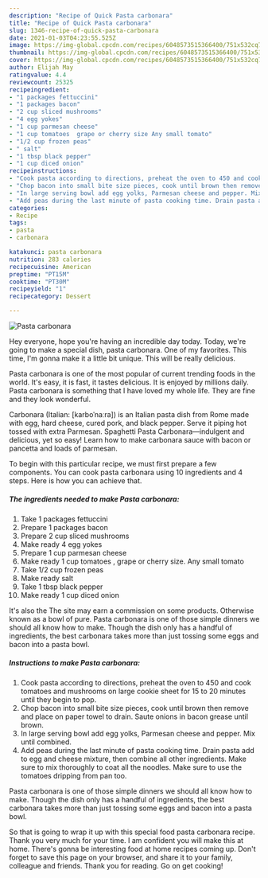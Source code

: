 ```yaml
---
description: "Recipe of Quick Pasta carbonara"
title: "Recipe of Quick Pasta carbonara"
slug: 1346-recipe-of-quick-pasta-carbonara
date: 2021-01-03T04:23:55.525Z
image: https://img-global.cpcdn.com/recipes/6048573515366400/751x532cq70/pasta-carbonara-recipe-main-photo.jpg
thumbnail: https://img-global.cpcdn.com/recipes/6048573515366400/751x532cq70/pasta-carbonara-recipe-main-photo.jpg
cover: https://img-global.cpcdn.com/recipes/6048573515366400/751x532cq70/pasta-carbonara-recipe-main-photo.jpg
author: Elijah May
ratingvalue: 4.4
reviewcount: 25325
recipeingredient:
- "1 packages fettuccini"
- "1 packages bacon"
- "2 cup sliced mushrooms"
- "4 egg yokes"
- "1 cup parmesan cheese"
- "1 cup tomatoes  grape or cherry size Any small tomato"
- "1/2 cup frozen peas"
- " salt"
- "1 tbsp black pepper"
- "1 cup diced onion"
recipeinstructions:
- "Cook pasta according to directions, preheat the oven to 450 and cook tomatoes and mushrooms on large cookie sheet for 15 to 20 minutes until they begin to pop."
- "Chop bacon into small bite size pieces, cook until brown then remove and place on paper towel to drain. Saute onions in bacon grease until brown."
- "In large serving bowl add egg yolks, Parmesan cheese and pepper. Mix until combined."
- "Add peas during the last minute of pasta cooking time. Drain pasta add to egg and cheese mixture, then combine all other ingredients. Make sure to mix thoroughly to coat all the noodles. Make sure to use the tomatoes dripping from pan too."
categories:
- Recipe
tags:
- pasta
- carbonara

katakunci: pasta carbonara 
nutrition: 283 calories
recipecuisine: American
preptime: "PT15M"
cooktime: "PT30M"
recipeyield: "1"
recipecategory: Dessert

---
```



![Pasta carbonara](https://img-global.cpcdn.com/recipes/6048573515366400/751x532cq70/pasta-carbonara-recipe-main-photo.jpg)

Hey everyone, hope you're having an incredible day today. Today, we're going to make a special dish, pasta carbonara. One of my favorites. This time, I'm gonna make it a little bit unique. This will be really delicious.

Pasta carbonara is one of the most popular of current trending foods in the world. It's easy, it is fast, it tastes delicious. It is enjoyed by millions daily. Pasta carbonara is something that I have loved my whole life. They are fine and they look wonderful.

Carbonara (Italian: [karboˈnaːra]) is an Italian pasta dish from Rome made with egg, hard cheese, cured pork, and black pepper. Serve it piping hot tossed with extra Parmesan. Spaghetti Pasta Carbonara—indulgent and delicious, yet so easy! Learn how to make carbonara sauce with bacon or pancetta and loads of parmesan.


To begin with this particular recipe, we must first prepare a few components. You can cook pasta carbonara using 10 ingredients and 4 steps. Here is how you can achieve that.

<!--inarticleads1-->

##### The ingredients needed to make Pasta carbonara:

1. Take 1 packages fettuccini
1. Prepare 1 packages bacon
1. Prepare 2 cup sliced mushrooms
1. Make ready 4 egg yokes
1. Prepare 1 cup parmesan cheese
1. Make ready 1 cup tomatoes , grape or cherry size. Any small tomato
1. Take 1/2 cup frozen peas
1. Make ready  salt
1. Take 1 tbsp black pepper
1. Make ready 1 cup diced onion


It&#39;s also the The site may earn a commission on some products. Otherwise known as a bowl of pure. Pasta carbonara is one of those simple dinners we should all know how to make. Though the dish only has a handful of ingredients, the best carbonara takes more than just tossing some eggs and bacon into a pasta bowl. 

<!--inarticleads2-->

##### Instructions to make Pasta carbonara:

1. Cook pasta according to directions, preheat the oven to 450 and cook tomatoes and mushrooms on large cookie sheet for 15 to 20 minutes until they begin to pop.
1. Chop bacon into small bite size pieces, cook until brown then remove and place on paper towel to drain. Saute onions in bacon grease until brown.
1. In large serving bowl add egg yolks, Parmesan cheese and pepper. Mix until combined.
1. Add peas during the last minute of pasta cooking time. Drain pasta add to egg and cheese mixture, then combine all other ingredients. Make sure to mix thoroughly to coat all the noodles. Make sure to use the tomatoes dripping from pan too.


Pasta carbonara is one of those simple dinners we should all know how to make. Though the dish only has a handful of ingredients, the best carbonara takes more than just tossing some eggs and bacon into a pasta bowl. 

So that is going to wrap it up with this special food pasta carbonara recipe. Thank you very much for your time. I am confident you will make this at home. There's gonna be interesting food at home recipes coming up. Don't forget to save this page on your browser, and share it to your family, colleague and friends. Thank you for reading. Go on get cooking!
